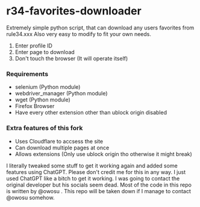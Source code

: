 # r34-favorites-downloader

Extremely simple python script, that can download any users favorites from rule34.xxx
Also very easy to modify to fit your own needs.

1. Enter profile ID
2. Enter page to download
3. Don't touch the browser (It will operate itself)

### Requirements
- selenium (Python module)
- webdriver_manager (Python module)
- wget (Python module)
- Firefox Browser
- Have every other extension other than ublock origin disabled

### Extra features of this fork
- Uses Cloudflare to accsess the site
- Can download multiple pages at once
- Allows extensions (Only use ublock origin tho otherwise it might break) 

I literally tweaked some stuff to get it working again and added some features using ChatGPT. Please don't credit me for this in any way. I just used ChatGPT like a bitch to get it working. I was going to contact the original developer but his socials seem dead. Most of the code in this repo is written by @owosu . This repo will be taken down if I manage to contact @owosu somehow.
